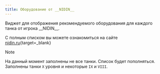 ```yaml
---
title: Оборудование от __NIDIN__
---
```


Виджет для отображения рекомендуемого оборудования для каждого танка от игрока \_\_NIDIN\_\_.

С полным списком вы можете ознакомиться на сайте [nidin.ru](https://nidin.ru/table/role){target=_blank}

> [!NOTE]
> На данный момент заполнены не все танки. Список будет пополняться.  
> Заполнены танки `X` уровня и некоторые `IX` и `VIII`.
